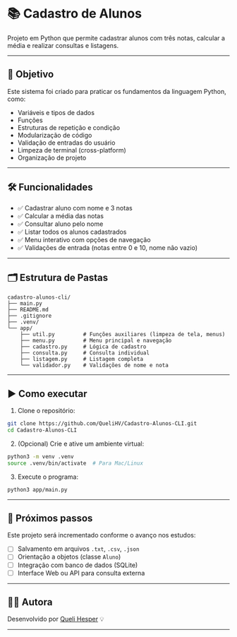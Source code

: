 
# 📚 Cadastro de Alunos

Projeto em Python que permite cadastrar alunos com três notas, calcular a média e realizar consultas e listagens.

---

## 🎯 Objetivo

Este sistema foi criado para praticar os fundamentos da linguagem Python, como:

- Variáveis e tipos de dados  
- Funções  
- Estruturas de repetição e condição  
- Modularização de código  
- Validação de entradas do usuário  
- Limpeza de terminal (cross-platform)  
- Organização de projeto

---

## 🛠 Funcionalidades

- ✅ Cadastrar aluno com nome e 3 notas  
- ✅ Calcular a média das notas  
- ✅ Consultar aluno pelo nome  
- ✅ Listar todos os alunos cadastrados  
- ✅ Menu interativo com opções de navegação  
- ✅ Validações de entrada (notas entre 0 e 10, nome não vazio)

---

## 🗂 Estrutura de Pastas

```
cadastro-alunos-cli/
├── main.py
├── README.md
├── .gitignore
├── .venv/
└── app/
    ├── util.py         # Funções auxiliares (limpeza de tela, menus)
    ├── menu.py         # Menu principal e navegação
    ├── cadastro.py     # Lógica de cadastro
    ├── consulta.py     # Consulta individual
    ├── listagem.py     # Listagem completa
    └── validador.py    # Validações de nome e nota
```

---

## ▶️ Como executar

1. Clone o repositório:

```bash
git clone https://github.com/QueliHV/Cadastro-Alunos-CLI.git
cd Cadastro-Alunos-CLI
```

2. (Opcional) Crie e ative um ambiente virtual:

```bash
python3 -m venv .venv
source .venv/bin/activate  # Para Mac/Linux
```

3. Execute o programa:

```bash
python3 app/main.py
```

---

## 🚧 Próximos passos

Este projeto será incrementado conforme o avanço nos estudos:

- [ ] Salvamento em arquivos `.txt`, `.csv`, `.json`  
- [ ] Orientação a objetos (classe `Aluno`)  
- [ ] Integração com banco de dados (SQLite)  
- [ ] Interface Web ou API para consulta externa  

---

## 👩‍💻 Autora

Desenvolvido por [Queli Hesper](https://www.linkedin.com/in/quelihesper/) 💡

---
